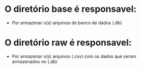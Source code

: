 # O diretório **base** é responsavel:
  - Por armazenar o(s) arquivos de banco de dados (.db)

# O diretório **raw** é responsavel:
  - Por armazenar o(s) arquivos (.csv) com os dados que seram armazenados no (.db)
